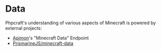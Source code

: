 # Data

Phpcraft's understanding of various aspects of Minecraft is powered by external projects:

- [Apimon](https://apimon.de)'s "Minecraft Data" Endpoint
- [PrismarineJS/minecraft-data](https://github.com/PrismarineJS/minecraft-data)

